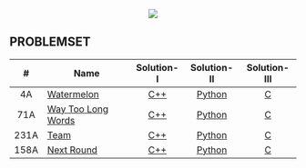 <p align="center">
	<a href ="https://codeforces.com"><img src="https://i.imgur.com/qKUIWZa.png"><a/>
</p>

## PROBLEMSET

| # 	| Name 								    |		 Solution-I 													| Solution-II 													| Solution-III 	|
|:-:	|-------------------						    |:----------:													|:-----------:													|:------------:	|
|  4A	| [Watermelon](https://codeforces.com/problemset/problem/4/A)    |  [C++](https://github.com/j471n/Codeforces/blob/master/ProblemSet/4A_Watermelon/C%2B%2B/Solution.cpp)    	|  [Python](https://github.com/j471n/Codeforces/blob/master/ProblemSet/4A_Watermelon/Python/Solution.py)   	| 	 [C](https://github.com/j471n/Codeforces/blob/master/ProblemSet/4A_Watermelon/C/Solution.c)		|
|  71A	| [Way Too Long Words](https://codeforces.com/problemset/problem/71/A)    | [C++](https://github.com/j471n/Codeforces/blob/master/ProblemSet/71A_Way%20Too%20Long%20Words/C%2B%2B/Solution.cpp)    	|  [Python](https://github.com/j471n/Codeforces/blob/master/ProblemSet/71A_Way%20Too%20Long%20Words/Python/Solution.py)   	| 	 [C](https://github.com/j471n/Codeforces/blob/master/ProblemSet/71A_Way%20Too%20Long%20Words/C/Solution.c)		|
| 231A	| [Team](https://codeforces.com/problemset/problem/231/A)     			  | [C++](https://github.com/j471n/Codeforces/blob/master/ProblemSet/231A_Team/C%2B%2B/Solution.cpp)    	|  [Python](https://github.com/j471n/Codeforces/blob/master/ProblemSet/231A_Team/Python/Solution.py)   	| 	 [C](https://github.com/j471n/Codeforces/blob/master/ProblemSet/231A_Team/C/Solution.c)		|
| 158A 	| [Next Round](https://codeforces.com/problemset/problem/158/A)     	  | [C++](https://github.com/j471n/Codeforces/blob/master/ProblemSet/158A_Next%20Round/C%2B%2B/solution.cpp)    	|  [Python](https://github.com/j471n/Codeforces/blob/master/ProblemSet/158A_Next%20Round/Python/Solution.py)   	| 	 [C](https://github.com/j471n/Codeforces/blob/master/ProblemSet/158A_Next%20Round/C/solution.c)		|
